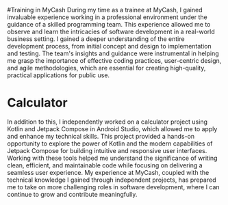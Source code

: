 
#Training in MyCash
 During my time as a trainee at MyCash, I gained invaluable experience working in a professional environment under the guidance of a skilled programming team. This experience allowed me to observe and learn the intricacies of software development in a real-world business setting. I gained a deeper understanding of the entire development process, from initial concept and design to implementation and testing. The team's insights and guidance were instrumental in helping me grasp the importance of effective coding practices, user-centric design, and agile methodologies, which are essential for creating high-quality, practical applications for public use.
# Calculator
 In addition to this, I independently worked on a calculator project using Kotlin and Jetpack Compose in Android Studio, which allowed me to apply and enhance my technical skills. This project provided a hands-on opportunity to explore the power of Kotlin and the modern capabilities of Jetpack Compose for building intuitive and responsive user interfaces. Working with these tools helped me understand the significance of writing clean, efficient, and maintainable code while focusing on delivering a seamless user experience. My experience at MyCash, coupled with the technical knowledge I gained through independent projects, has prepared me to take on more challenging roles in software development, where I can continue to grow and contribute meaningfully.

